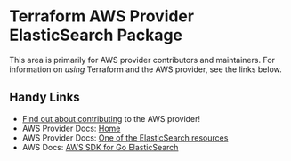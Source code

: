 # Terraform AWS Provider ElasticSearch Package
<!-- markdownlint-disable MD026 -->
This area is primarily for AWS provider contributors and maintainers. For information on _using_ Terraform and the AWS provider, see the links below.


## Handy Links
* [Find out about contributing](../../../docs/contributing) to the AWS provider!
* AWS Provider Docs: [Home](https://registry.terraform.io/providers/hashicorp/aws/latest/docs)
* AWS Provider Docs: [One of the ElasticSearch resources](https://registry.terraform.io/providers/hashicorp/aws/latest/docs/resources/elasticsearch_domain)
* AWS Docs: [AWS SDK for Go ElasticSearch](https://docs.aws.amazon.com/sdk-for-go/api/service/elasticsearchservice/)
